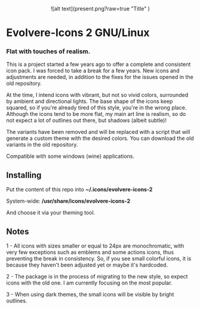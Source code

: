 <p align="center">
![alt text](present.png?raw=true "Title" )
</p>

# Evolvere-Icons 2 GNU/Linux

### Flat with touches of realism.

This is a project started a few years ago to offer a complete and consistent icon pack. I was forced to take a break for a few years. New icons and adjustments are needed, in addition to the fixes for the issues opened in the old repository.

At the time, I intend icons with vibrant, but not so vivid colors, surrounded by ambient and directional lights. The base shape of the icons keep squared, so if you're already tired of this style, you're in the wrong place. Although the icons tend to be more flat, my main art line is realism, so do not expect a lot of outlines out there, but shadows (albeit subtle)!

The variants have been removed and will be replaced with a script that will generate a custom theme with the desired colors. You can download the old variants in the old repository.

Compatible with some windows (wine) applications.

## Installing

Put the content of this repo into **~/.icons/evolvere-icons-2**

System-wide: **/usr/share/icons/evolvere-icons-2**

And choose it via your theming tool.

## Notes

1 - All icons with sizes smaller or equal to 24px are monochromatic, with very few exceptions such as emblems and some actions icons, thus preventing the break in consistency. So, if you see small colorful icons, it is because they haven't been adjusted yet or maybe it's hardcoded.

2 - The package is in the process of migrating to the new style, so expect icons with the old one. I am currently focusing on the most popular.

3 - When using dark themes, the small icons will be visible by bright outlines.